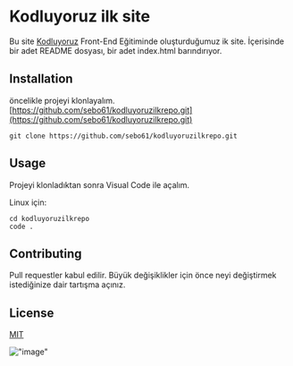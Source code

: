 # Kodluyoruz ilk site

Bu site [Kodluyoruz](https://kodluyoruz.com) Front-End Eğitiminde oluşturduğumuz ik site. İçerisinde bir adet README dosyası, bir adet index.html barındırıyor. 

## Installation
öncelikle projeyi klonlayalım. [https://github.com/sebo61/kodluyoruzilkrepo.git](https://github.com/sebo61/kodluyoruzilkrepo.git)

```
git clone https://github.com/sebo61/kodluyoruzilkrepo.git
```

## Usage
Projeyi klonladıktan sonra Visual Code ile açalım.

Linux için:

```linux
cd kodluyoruzilkrepo
code .
```
## Contributing
Pull requestler kabul edilir. Büyük değişiklikler için önce neyi değiştirmek istediğinize dair tartışma açınız.

## License

[MIT](https://mit.com)

!["image"](https://picsum.photos/200/300?grayscale)